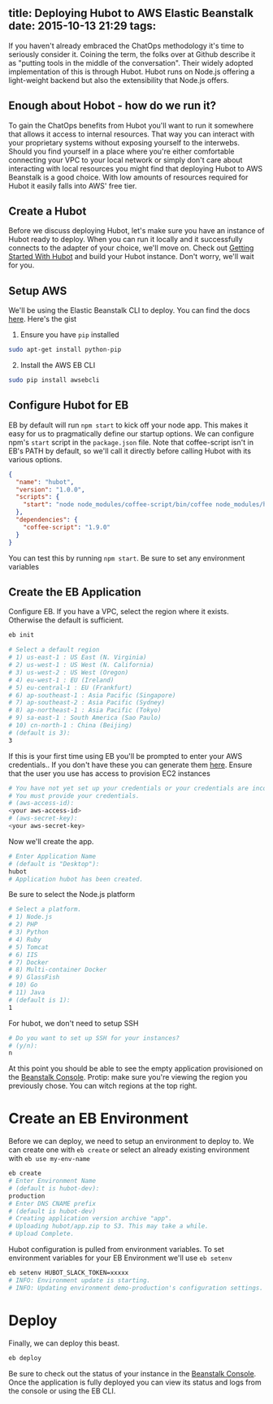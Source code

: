 title: Deploying Hubot to AWS Elastic Beanstalk
date: 2015-10-13 21:29
tags:
---

If you haven't already embraced the ChatOps methodology it's time to seriously consider it. Coining the term, the folks over at Github describe it as "putting tools in the middle of the conversation". Their widely adopted implementation of this is through Hubot. Hubot runs on Node.js offering a light-weight backend but also the extensibility that Node.js offers.

## Enough about Hobot - how do we run it?
To gain the ChatOps benefits from Hubot you'll want to run it somewhere that allows it access to internal resources. That way you can interact with your proprietary systems without exposing yourself to the interwebs. Should you find yourself in a place where you're either comfortable connecting your VPC to your local network or simply don't care about interacting with local resources you might find that deploying Hubot to AWS Beanstalk is a good choice. With low amounts of resources required for Hubot it easily falls into AWS' free tier.

## Create a Hubot
Before we discuss deploying Hubot, let's make sure you have an instance of Hubot ready to deploy. When you can run it locally and it successfully connects to the adapter of your choice, we'll move on. Check out [Getting Started With Hubot](https://hubot.github.com/docs/#getting-started-with-hubot) and build your Hubot instance. Don't worry, we'll wait for you.


## Setup AWS
We'll be using the Elastic Beanstalk CLI to deploy. You can find the docs [here](http://docs.aws.amazon.com/elasticbeanstalk/latest/dg/eb-cli3.html). Here's the gist

1. Ensure you have `pip` installed
  ```bash
  sudo apt-get install python-pip
  ```
2. Install the AWS EB CLI
  ```bash
  sudo pip install awsebcli
  ```

## Configure Hubot for EB
EB by default will run `npm start` to kick off your node app. This makes it easy for us to pragmatically define our startup options. We can configure npm's `start` script in the `package.json` file. Note that coffee-script isn't in EB's PATH by default, so we'll call it directly before calling Hubot with its various options.
```json
{
  "name": "hubot",
  "version": "1.0.0",
  "scripts": {
    "start": "node node_modules/coffee-script/bin/coffee node_modules/hubot/bin/hubot --name hubot --adapter slack"
  },
  "dependencies": {
    "coffee-script": "1.9.0"
  }
}
```

You can test this by running `npm start`. Be sure to set any environment variables

## Create the EB Application
Configure EB. If you have a VPC, select the region where it exists. Otherwise the default is sufficient.

```bash
eb init

# Select a default region
# 1) us-east-1 : US East (N. Virginia)
# 2) us-west-1 : US West (N. California)
# 3) us-west-2 : US West (Oregon)
# 4) eu-west-1 : EU (Ireland)
# 5) eu-central-1 : EU (Frankfurt)
# 6) ap-southeast-1 : Asia Pacific (Singapore)
# 7) ap-southeast-2 : Asia Pacific (Sydney)
# 8) ap-northeast-1 : Asia Pacific (Tokyo)
# 9) sa-east-1 : South America (Sao Paulo)
# 10) cn-north-1 : China (Beijing)
# (default is 3): 
3
```

If this is your first time using EB you'll be prompted to enter your AWS credentials.. If you don't have these you can generate them [here](https://console.aws.amazon.com/iam/home#users). Ensure that the user you use has access to provision EC2 instances
```bash
# You have not yet set up your credentials or your credentials are incorrect 
# You must provide your credentials.
# (aws-access-id): 
<your aws-access-id>
# (aws-secret-key): 
<your aws-secret-key>
```

Now we'll create the app.
```bash
# Enter Application Name
# (default is "Desktop"): 
hubot
# Application hubot has been created.
```
Be sure to select the Node.js platform
```bash
# Select a platform.
# 1) Node.js
# 2) PHP
# 3) Python
# 4) Ruby
# 5) Tomcat
# 6) IIS
# 7) Docker
# 8) Multi-container Docker
# 9) GlassFish
# 10) Go
# 11) Java
# (default is 1):
1
```
For hubot, we don't need to setup SSH
```bash
# Do you want to set up SSH for your instances?
# (y/n): 
n
```
At this point you should be able to see the empty application provisioned on the [Beanstalk Console](https://console.aws.amazon.com/elasticbeanstalk/home). Protip: make sure you're viewing the region you previously chose. You can witch regions at the top right.

# Create an EB Environment
Before we can deploy, we need to setup an environment to deploy to. We can create one with `eb create` or select an already existing environment with `eb use my-env-name`
```bash
eb create
# Enter Environment Name
# (default is hubot-dev): 
production
# Enter DNS CNAME prefix
# (default is hubot-dev)
# Creating application version archive "app".
# Uploading hubot/app.zip to S3. This may take a while.
# Upload Complete.
```
Hubot configuration is pulled from environment variables. To set environment variables for your EB Environment we'll use `eb setenv`
```bash
eb setenv HUBOT_SLACK_TOKEN=xxxxx
# INFO: Environment update is starting.                               
# INFO: Updating environment demo-production's configuration settings.
```

# Deploy
Finally, we can deploy this beast.
```bash
eb deploy
```

Be sure to check out the status of your instance in the [Beanstalk Console](https://console.aws.amazon.com/elasticbeanstalk/home). Once the application is fully deployed you can view its status and logs from the console or using the EB CLI.